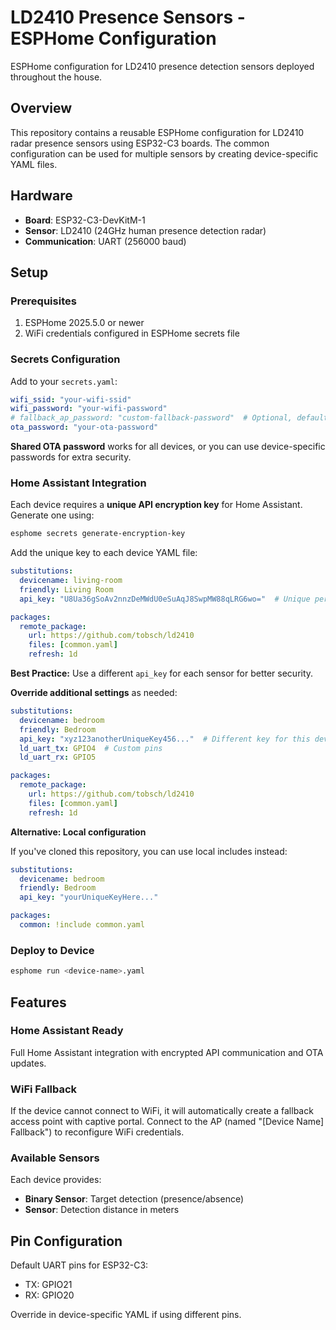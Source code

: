 # LD2410 Presence Sensors - ESPHome Configuration

ESPHome configuration for LD2410 presence detection sensors deployed throughout the house.

## Overview

This repository contains a reusable ESPHome configuration for LD2410 radar presence sensors using ESP32-C3 boards. The common configuration can be used for multiple sensors by creating device-specific YAML files.

## Hardware

- **Board**: ESP32-C3-DevKitM-1
- **Sensor**: LD2410 (24GHz human presence detection radar)
- **Communication**: UART (256000 baud)

## Setup

### Prerequisites

1. ESPHome 2025.5.0 or newer
2. WiFi credentials configured in ESPHome secrets file

### Secrets Configuration

Add to your `secrets.yaml`:

```yaml
wifi_ssid: "your-wifi-ssid"
wifi_password: "your-wifi-password"
# fallback_ap_password: "custom-fallback-password"  # Optional, defaults to wifi_password
ota_password: "your-ota-password"
```

**Shared OTA password** works for all devices, or you can use device-specific passwords for extra security.

### Home Assistant Integration

Each device requires a **unique API encryption key** for Home Assistant. Generate one using:

```bash
esphome secrets generate-encryption-key
```

Add the unique key to each device YAML file:

```yaml
substitutions:
  devicename: living-room
  friendly: Living Room
  api_key: "U8Ua36gSoAv2nnzDeMWdU0eSuAqJ8SwpMW88qLRG6wo="  # Unique per device

packages:
  remote_package:
    url: https://github.com/tobsch/ld2410
    files: [common.yaml]
    refresh: 1d
```

**Best Practice:** Use a different `api_key` for each sensor for better security.

**Override additional settings** as needed:

```yaml
substitutions:
  devicename: bedroom
  friendly: Bedroom
  api_key: "xyz123anotherUniqueKey456..."  # Different key for this device
  ld_uart_tx: GPIO4  # Custom pins
  ld_uart_rx: GPIO5

packages:
  remote_package:
    url: https://github.com/tobsch/ld2410
    files: [common.yaml]
    refresh: 1d
```

**Alternative: Local configuration**

If you've cloned this repository, you can use local includes instead:

```yaml
substitutions:
  devicename: bedroom
  friendly: Bedroom
  api_key: "yourUniqueKeyHere..."

packages:
  common: !include common.yaml
```

### Deploy to Device

```bash
esphome run <device-name>.yaml
```

## Features

### Home Assistant Ready
Full Home Assistant integration with encrypted API communication and OTA updates.

### WiFi Fallback
If the device cannot connect to WiFi, it will automatically create a fallback access point with captive portal. Connect to the AP (named "[Device Name] Fallback") to reconfigure WiFi credentials.

### Available Sensors

Each device provides:

- **Binary Sensor**: Target detection (presence/absence)
- **Sensor**: Detection distance in meters

## Pin Configuration

Default UART pins for ESP32-C3:
- TX: GPIO21
- RX: GPIO20

Override in device-specific YAML if using different pins.
